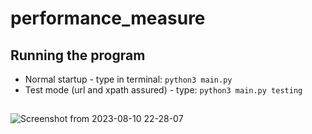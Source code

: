 # performance_measure

## Running the program
- Normal startup - type in terminal: ```python3 main.py``` <br />
- Test mode (url and xpath assured) - type: ```python3 main.py testing```
##
![Screenshot from 2023-08-10 22-28-07](https://github.com/bartekcostam/performance_measure/assets/139556566/bcb210cc-37a6-406c-9d5e-bfac334acaa5)
